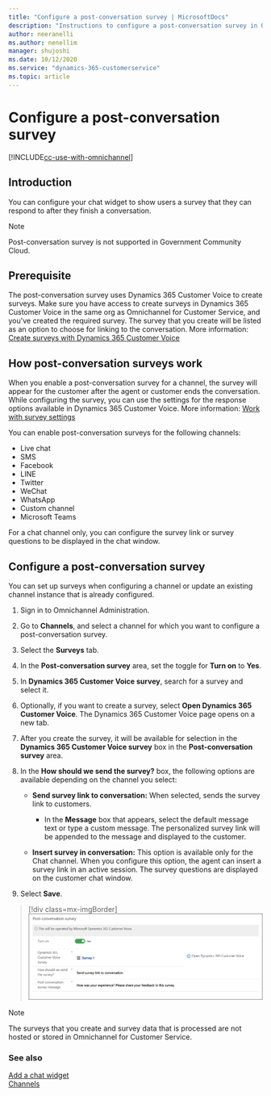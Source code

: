 ```yaml
---
title: "Configure a post-conversation survey | MicrosoftDocs"
description: "Instructions to configure a post-conversation survey in Omnichannel for Customer Service."
author: neeranelli
ms.author: nenellim
manager: shujoshi
ms.date: 10/12/2020
ms.service: "dynamics-365-customerservice"
ms.topic: article
---
```


# Configure a post-conversation survey

[!INCLUDE[cc-use-with-omnichannel](../../includes/cc-use-with-omnichannel.md)]

## Introduction

You can configure your chat widget to show users a survey that they can respond to after they finish a conversation.

> [!NOTE]
> Post-conversation survey is not supported in Government Community Cloud.

## Prerequisite

The post-conversation survey uses Dynamics 365 Customer Voice to create surveys. Make sure you have access to create surveys in Dynamics 365 Customer Voice in the same org as Omnichannel for Customer Service, and you've created the required survey. The survey that you create will be listed as an option to choose for linking to the conversation. More information: [Create surveys with Dynamics 365 Customer Voice](https://go.microsoft.com/fwlink/p/?linkid=2135108)

## How post-conversation surveys work

When you enable a post-conversation survey for a channel, the survey will appear for the customer after the agent or customer ends the conversation. While configuring the survey, you can use the settings for the response options available in Dynamics 365 Customer Voice. More information: [Work with survey settings](https://docs.microsoft.com/dynamics365/customer-voice/distribution-settings)

You can enable post-conversation surveys for the following channels:

- Live chat
- SMS
- Facebook
- LINE
- Twitter
- WeChat
- WhatsApp
- Custom channel
- Microsoft Teams

For a chat channel only, you can configure the survey link or survey questions to be displayed in the chat window.

## Configure a post-conversation survey

You can set up surveys when configuring a channel or update an existing channel instance that is already configured.

1. Sign in to Omnichannel Administration.

2. Go to **Channels**, and select a channel for which you want to configure a post-conversation survey.

3. Select the **Surveys** tab.

4. In the **Post-conversation survey** area, set the toggle for **Turn on** to **Yes**.

5. In **Dynamics 365 Customer Voice survey**, search for a survey and select it.
6. Optionally, if you want to create a survey, select **Open Dynamics 365 Customer Voice**. The Dynamics 365 Customer Voice page opens on a new tab.
7. After you create the survey, it will be available for selection in the **Dynamics 365 Customer Voice survey** box in the **Post-conversation survey** area.

8. In the **How should we send the survey?** box, the following options are available depending on the channel you select:
   - **Send survey link to conversation:** When selected, sends the survey link to customers.

       - In the **Message** box that appears, select the default message text or type a custom message. The personalized survey link will be appended to the message and displayed to the customer.
   - **Insert survey in conversation:** This option is available only for the Chat channel. When you configure this option, the agent can insert a survey link in an active session. The survey questions are displayed on the customer chat window.

9. Select **Save**.

> [!div class=mx-imgBorder]
> ![Post-conversation survey](../media/oc-post-conversation-survey.png "Post-conversation survey")

> [!NOTE]
> The surveys that you create and survey data that is processed are not hosted or stored in Omnichannel for Customer Service.

### See also

[Add a chat widget](add-chat-widget.md)  
[Channels](channels.md)  
